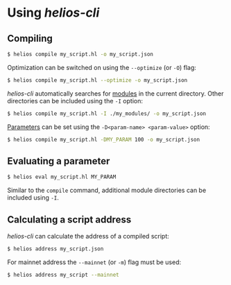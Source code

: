 # Using *helios-cli*

## Compiling

```bash
$ helios compile my_script.hl -o my_script.json
```

Optimization can be switched on using the `--optimize` (or `-O`) flag:
```bash
$ helios compile my_script.hl --optimize -o my_script.json
```

*helios-cli* automatically searches for [modules](../lang/modules.md) in the current directory. Other directories can be included using the `-I` option:
```bash
$ helios compile my_script.hl -I ./my_modules/ -o my_script.json
```

[Parameters](../lang/parameterized.md) can be set using the `-D<param-name> <param-value>` option:
```bash
$ helios compile my_script.hl -DMY_PARAM 100 -o my_script.json
```

## Evaluating a parameter

```bash
$ helios eval my_script.hl MY_PARAM
```

Similar to the `compile` command, additional module directories can be included using `-I`.

## Calculating a script address

*helios-cli* can calculate the address of a compiled script:
```bash
$ helios address my_script.json
```

For mainnet address the `--mainnet` (or `-m`) flag must be used:
```bash
$ helios address my_script --mainnet
```